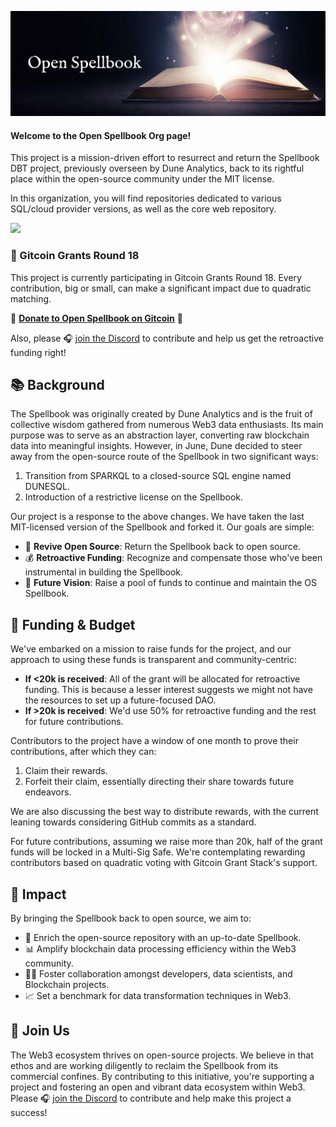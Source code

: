 ![test](assets/Open_Spellbook_Banner_No_Logo.png)

#### Welcome to the Open Spellbook Org page! 
This project is a mission-driven effort to resurrect and return the Spellbook DBT project, previously overseen by Dune Analytics, back to its rightful place within the open-source community under the MIT license.

In this organization, you will find repositories dedicated to various SQL/cloud provider versions, as well as the core web repository.

![](https://hackmd.io/_uploads/rynqnBYnn.png)

### 🚀 Gitcoin Grants Round 18

This project is currently participating in Gitcoin Grants Round 18. Every contribution, big or small, can make a significant impact due to quadratic matching.

🌟 **[Donate to Open Spellbook on Gitcoin](https://explorer.gitcoin.co/#/round/10/0x8de918f0163b2021839a8d84954dd7e8e151326d/0x8de918f0163b2021839a8d84954dd7e8e151326d-102)** 🌟

Also, please 🎧 [join the Discord](https://discord.gg/3GcWhFUU) to contribute and help us get the retroactive funding right!

## 📚 Background

The Spellbook was originally created by Dune Analytics and is the fruit of collective wisdom gathered from numerous Web3 data enthusiasts. Its main purpose was to serve as an abstraction layer, converting raw blockchain data into meaningful insights. However, in June, Dune decided to steer away from the open-source route of the Spellbook in two significant ways:

1. Transition from SPARKQL to a closed-source SQL engine named DUNESQL.
2. Introduction of a restrictive license on the Spellbook.

Our project is a response to the above changes. We have taken the last MIT-licensed version of the Spellbook and forked it. Our goals are simple:

- 🔄 **Revive Open Source**: Return the Spellbook back to open source.
- 💰 **Retroactive Funding**: Recognize and compensate those who've been instrumental in building the Spellbook.
- 🌟 **Future Vision**: Raise a pool of funds to continue and maintain the OS Spellbook.

## 💸 Funding & Budget

We've embarked on a mission to raise funds for the project, and our approach to using these funds is transparent and community-centric:

- **If <20k is received**: All of the grant will be allocated for retroactive funding. This is because a lesser interest suggests we might not have the resources to set up a future-focused DAO.
- **If >20k is received**: We'd use 50% for retroactive funding and the rest for future contributions.

Contributors to the project have a window of one month to prove their contributions, after which they can:

1. Claim their rewards.
2. Forfeit their claim, essentially directing their share towards future endeavors.

We are also discussing the best way to distribute rewards, with the current leaning towards considering GitHub commits as a standard.

For future contributions, assuming we raise more than 20k, half of the grant funds will be locked in a Multi-Sig Safe. We're contemplating rewarding contributors based on quadratic voting with Gitcoin Grant Stack's support.

## 🚀 Impact

By bringing the Spellbook back to open source, we aim to:

- 📖 Enrich the open-source repository with an up-to-date Spellbook.
- 📊 Amplify blockchain data processing efficiency within the Web3 community.
- 👩‍💻 Foster collaboration amongst developers, data scientists, and Blockchain projects.
- 📈 Set a benchmark for data transformation techniques in Web3.

## 🤝 Join Us

The Web3 ecosystem thrives on open-source projects. We believe in that ethos and are working diligently to reclaim the Spellbook from its commercial confines. By contributing to this initiative, you're supporting a project and fostering an open and vibrant data ecosystem within Web3. Please 🎧 [join the Discord](https://discord.gg/3GcWhFUU) to contribute and help make this project a success!
